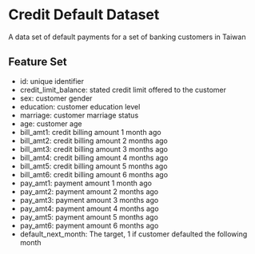 # Credit Default Dataset

A data set of default payments for a set of banking customers in Taiwan

## Feature Set

- id: unique identifier
- credit_limit_balance: stated credit limit offered to the customer
- sex: customer gender
- education: customer education level
- marriage: customer marriage status
- age: customer age
- bill_amt1: credit billing amount 1 month ago
- bill_amt2: credit billing amount 2 months ago
- bill_amt3: credit billing amount 3 months ago
- bill_amt4: credit billing amount 4 months ago
- bill_amt5: credit billing amount 5 months ago
- bill_amt6: credit billing amount 6 months ago
- pay_amt1: payment amount 1 month ago
- pay_amt2: payment amount 2 months ago
- pay_amt3: payment amount 3 months ago
- pay_amt4: payment amount 4 months ago
- pay_amt5: payment amount 5 months ago
- pay_amt6: payment amount 6 months ago
- default_next_month: The target, 1 if customer defaulted the following month
